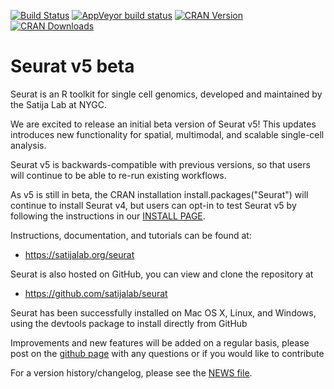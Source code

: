 [![Build Status](https://travis-ci.com/satijalab/seurat.svg?branch=master)](https://app.travis-ci.com:443/github/satijalab/seurat)
[![AppVeyor build status](https://ci.appveyor.com/api/projects/status/github/satijalab/seurat?branch=master&svg=true)](https://ci.appveyor.com/project/satijalab/seurat)
[![CRAN Version](https://www.r-pkg.org/badges/version/Seurat)](https://cran.r-project.org/package=Seurat)
[![CRAN Downloads](https://cranlogs.r-pkg.org/badges/Seurat)](https://cran.r-project.org/package=Seurat)

# Seurat v5 beta

Seurat is an R toolkit for single cell genomics, developed and maintained by the Satija Lab at NYGC.

We are excited to release an initial beta version of Seurat v5! This updates introduces new functionality for spatial, multimodal, and scalable single-cell analysis.

Seurat v5 is backwards-compatible with previous versions, so that users will continue to be able to re-run existing workflows. 

As v5 is still in beta, the CRAN installation install.packages("Seurat") will continue to install Seurat v4, but users can opt-in to test Seurat v5 by following the instructions in our [INSTALL PAGE](https://satijalab.org/seurat/articles/install).

Instructions, documentation, and tutorials can be found at:

* https://satijalab.org/seurat

Seurat is also hosted on GitHub, you can view and clone the repository at

* https://github.com/satijalab/seurat

Seurat has been successfully installed on Mac OS X, Linux, and Windows, using the devtools package to install directly from GitHub

Improvements and new features will be added on a regular basis, please post on the [github page](https://github.com/satijalab/seurat) with any questions or if you would like to contribute

For a version history/changelog, please see the [NEWS file](https://github.com/satijalab/seurat/blob/master/NEWS.md).
